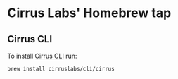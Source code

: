 # Cirrus Labs' Homebrew tap

## Cirrus CLI

To install [Cirrus CLI](https://github.com/cirruslabs/cirrus-cli) run:

```bash
brew install cirruslabs/cli/cirrus
```
